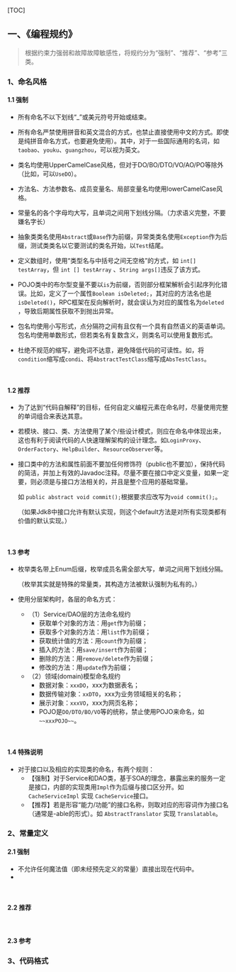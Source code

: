 [TOC]

## 一、《编程规约》

> 根据约束力强弱和故障故障敏感性，将规约分为“强制”、“推荐”、“参考”三类。

### 1、命名风格

#### 1.1 强制

* 所有命名不以下划线“_”或美元符号开始或结束。
* 所有命名严禁使用拼音和英文混合的方式，也禁止直接使用中文的方式。即使是纯拼音命名方式，也要避免使用）。其中，对于一些国际通用的名词，如`taobao`、`youku`、`guangzhou`，可以视为英文。
* 类名均使用UpperCamelCase风格，但对于DO/BO/DTO/VO/AO/PO等除外（比如，可以`UseDO`）。
* 方法名、方法参数名、成员变量名、局部变量名均使用lowerCamelCase风格。
* 常量名的各个字母均大写，且单词之间用下划线分隔。（力求语义完整，不要嫌名字长）
* 抽象类类名使用`Abstract`或`Base`作为前缀，异常类类名使用`Exception`作为后缀，测试类类名以它要测试的类名开始，以`Test`结尾。
* 定义数组时，使用“类型名与中括号之间无空格”的方式，如 `int[] testArray`，但 `int [] testArray` 、`String args[]`违反了该方式。
* POJO类中的布尔型变量不要以`is`为前缀，否则部分框架解析会引起序列化错误。比如，定义了一个属性`Boolean isDeleted;`，其对应的方法名也是 `isDeleted()`，RPC框架在反向解析时，就会误认为对应的属性名为`deleted` ，导致后期属性获取不到抛出异常。


* 包名均使用小写形式，点分隔符之间有且仅有一个具有自然语义的英语单词。包名均使用单数形式，但若类名有复数含义，则类名可以使用复数形式。
* 杜绝不规范的缩写，避免词不达意，避免降低代码的可读性。如，将`condition`缩写成`condi`、将`AbstractTestClass`缩写成`AbsTestClass`。

<br/>

#### 1.2 推荐

* 为了达到“代码自解释”的目标，任何自定义编程元素在命名时，尽量使用完整的单词组合来表达其意。

* 若模块、接口、类、方法使用了某个/些设计模式，则应在命名中体现出来，这也有利于阅读代码的人快速理解架构的设计理念。如`LoginProxy`、`OrderFactory`、`HelpBuilder`、`ResourceObserver`等。

* 接口类中的方法和属性前面不要加任何修饰符（public也不要加），保持代码的简洁，并加上有效的Javadoc注释。尽量不要在接口中定义变量，如果一定要，则必须是与接口方法相关的，并且是整个应用的基础常量。

  如 `public abstract void commit();`根据要求应改写为`void commit();`。

  （如果Jdk8中接口允许有默认实现，则这个default方法是对所有实现类都有价值的默认实现。）



<br/>

#### 1.3 参考

* 枚举类名带上Enum后缀，枚举成员名需全部大写，单词之间用下划线分隔。

  （枚举其实就是特殊的常量类，其构造方法被默认强制为私有的。）

* 使用分层架构时，各层的命名方式：

  - （1）Service/DAO层的方法命名规约
    - 获取单个对象的方法：用`get`作为前缀；
    - 获取多个对象的方法：用`list`作为前缀；
    - 获取统计值的方法：用`count`作为前缀；
    - 插入的方法：用`save/insert`作为前缀；
    - 删除的方法：用`remove/delete`作为前缀；
    - 修改的方法：用`update`作为前缀；
  - （2）领域(domain)模型命名规约
    - 数据对象：`xxxDO`，xxx为数据表名；
    - 数据传输对象：`xxDTO`，xxx为业务领域相关的名称；
    - 展示对象：`xxxVO`，xxx为网页名称；
    - POJO是`DO/DTO/BO/VO`等的统称，禁止使用POJO来命名，如`~~xxxPOJO~~`。

<br/>

#### 1.4 特殊说明

* 对于接口以及相应的实现类的命名，有两个规则：
  * 【强制】对于Service和DAO类，基于SOA的理念，暴露出来的服务一定是接口，内部的实现类用`Impl`作为后缀与接口区分开。如`CacheServiceImpl` 实现 `CacheService`接口。
  * 【推荐】若是形容“能力/功能”的接口名称，则取对应的形容词作为接口名（通常是-able的形式）。如 `AbstractTranslator` 实现 `Translatable`。



### 2、常量定义

#### 2.1 强制

* 不允许任何魔法值（即未经预先定义的常量）直接出现在代码中。
* ​

<br/>

#### 2.2 推荐



<br/>

#### 2.3 参考





### 3、代码格式











